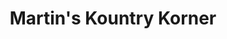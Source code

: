 ---
title: "Martin's Kountry Korner"
url: /mount-pleasant/martins-kountry-korner/
shop: Lebensmittel
---